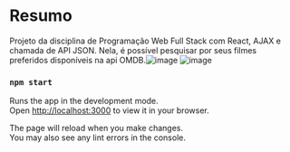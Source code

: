 # Resumo

Projeto da disciplina de Programação Web Full Stack com React, AJAX e chamada de API JSON. Nela, é possível pesquisar por seus filmes preferidos disponíveis na api OMDB.![image](https://github.com/user-attachments/assets/9ea68096-5772-4655-8aa2-277a1a1d9edd) ![image](https://github.com/user-attachments/assets/5d4aa7f8-69ba-476c-b807-32dd1b7c3dab)



### `npm start`

Runs the app in the development mode.\
Open [http://localhost:3000](http://localhost:3000) to view it in your browser.

The page will reload when you make changes.\
You may also see any lint errors in the console.

